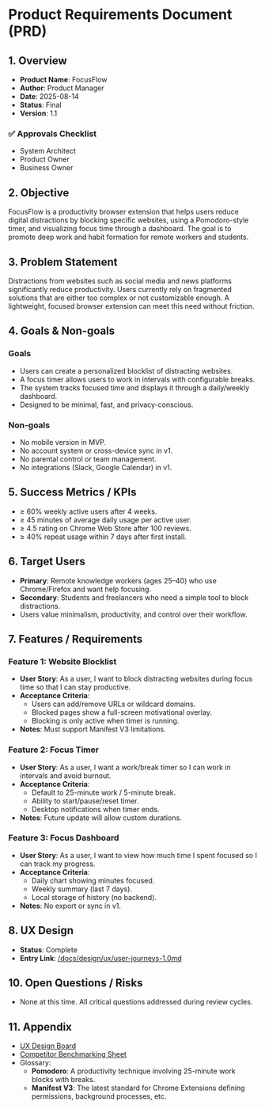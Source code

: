 # Product Requirements Document (PRD)

## 1. Overview
- **Product Name**: FocusFlow
- **Author**: Product Manager
- **Date**: 2025-08-14
- **Status**: Final
- **Version**: 1.1

### ✅ Approvals Checklist
- System Architect
- Product Owner
- Business Owner

## 2. Objective
FocusFlow is a productivity browser extension that helps users reduce digital distractions by blocking specific websites, using a Pomodoro-style timer, and visualizing focus time through a dashboard. The goal is to promote deep work and habit formation for remote workers and students.

## 3. Problem Statement
Distractions from websites such as social media and news platforms significantly reduce productivity. Users currently rely on fragmented solutions that are either too complex or not customizable enough. A lightweight, focused browser extension can meet this need without friction.

## 4. Goals & Non-goals

### Goals
- Users can create a personalized blocklist of distracting websites.
- A focus timer allows users to work in intervals with configurable breaks.
- The system tracks focused time and displays it through a daily/weekly dashboard.
- Designed to be minimal, fast, and privacy-conscious.

### Non-goals
- No mobile version in MVP.
- No account system or cross-device sync in v1.
- No parental control or team management.
- No integrations (Slack, Google Calendar) in v1.

## 5. Success Metrics / KPIs
- ≥ 60% weekly active users after 4 weeks.
- ≥ 45 minutes of average daily usage per active user.
- ≥ 4.5 rating on Chrome Web Store after 100 reviews.
- ≥ 40% repeat usage within 7 days after first install.

## 6. Target Users
- **Primary**: Remote knowledge workers (ages 25–40) who use Chrome/Firefox and want help focusing.
- **Secondary**: Students and freelancers who need a simple tool to block distractions.
- Users value minimalism, productivity, and control over their workflow.

## 7. Features / Requirements

### Feature 1: Website Blocklist
- **User Story**: As a user, I want to block distracting websites during focus time so that I can stay productive.
- **Acceptance Criteria**:
  - Users can add/remove URLs or wildcard domains.
  - Blocked pages show a full-screen motivational overlay.
  - Blocking is only active when timer is running.
- **Notes**: Must support Manifest V3 limitations.

### Feature 2: Focus Timer
- **User Story**: As a user, I want a work/break timer so I can work in intervals and avoid burnout.
- **Acceptance Criteria**:
  - Default to 25-minute work / 5-minute break.
  - Ability to start/pause/reset timer.
  - Desktop notifications when timer ends.
- **Notes**: Future update will allow custom durations.

### Feature 3: Focus Dashboard
- **User Story**: As a user, I want to view how much time I spent focused so I can track my progress.
- **Acceptance Criteria**:
  - Daily chart showing minutes focused.
  - Weekly summary (last 7 days).
  - Local storage of history (no backend).
- **Notes**: No export or sync in v1.

## 8. UX Design
- **Status**: Complete
- **Entry Link**: [/docs/design/ux/user-journeys-1.0md](/docs/design/ux/user-journeys-1.0md)

## 10. Open Questions / Risks
- None at this time. All critical questions addressed during review cycles.

## 11. Appendix
- [UX Design Board](https://figma.com/file/focusflow-final-wireframes)
- [Competitor Benchmarking Sheet](https://example.com/benchmark)
- Glossary:
  - **Pomodoro**: A productivity technique involving 25-minute work blocks with breaks.
  - **Manifest V3**: The latest standard for Chrome Extensions defining permissions, background processes, etc.
